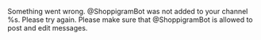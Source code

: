 Something went wrong. @ShoppigramBot was not added to your channel %s. Please try again. Please make sure that @ShoppigramBot is allowed to post and edit messages.
